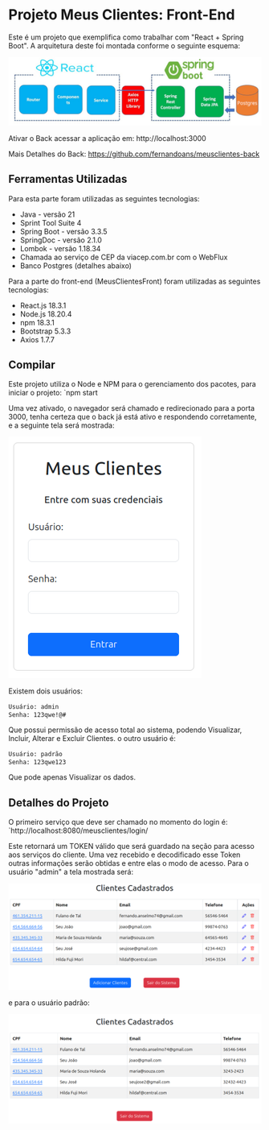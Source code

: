 # Projeto Meus Clientes: Front-End
Este é um projeto que exemplifica como trabalhar com "React + Spring Boot". A arquitetura deste foi montada conforme o seguinte esquema:

![Tela Inicial](FigArquitetura.png)

Ativar o Back acessar a aplicação em:
http://localhost:3000

Mais Detalhes do Back: https://github.com/fernandoans/meusclientes-back

## Ferramentas Utilizadas
Para esta parte foram utilizadas as seguintes tecnologias:
* Java - versão 21
* Sprint Tool Suite 4
* Spring Boot - versão 3.3.5
* SpringDoc - versão 2.1.0
* Lombok - versão 1.18.34
* Chamada ao serviço de CEP da viacep.com.br com o WebFlux
* Banco Postgres (detalhes abaixo)

Para a parte do front-end (MeusClientesFront) foram utilizadas as seguintes tecnologias:
* React.js 18.3.1
* Node.js 18.20.4
* npm 18.3.1
* Bootstrap 5.3.3
* Axios 1.7.7

## Compilar
Este projeto utiliza o Node e NPM para o gerenciamento dos pacotes, para iniciar o projeto:
`npm start

Uma vez ativado, o navegador será chamado e redirecionado para a porta 3000, tenha certeza que o back já está ativo e respondendo corretamente, e a seguinte tela será mostrada:

![Tela Inicial](FigTelaInicial.png)

Existem dois usuários:

```
Usuário: admin
Senha: 123qwe!@#
```

Que possui permissão de acesso total ao sistema, podendo Visualizar, Incluir, Alterar e Excluir Clientes. o outro usuário é:

```
Usuário: padrão
Senha: 123qwe123
```

Que pode apenas Visualizar os dados.

## Detalhes do Projeto
O primeiro serviço que deve ser chamado no momento do login é:
`http://localhost:8080/meusclientes/login/

Este retornará um TOKEN válido que será guardado na seção para acesso aos serviços do cliente. Uma vez recebido e decodificado esse Token outras informações serão obtidas e entre elas o modo de acesso. Para o usuário "admin" a tela mostrada será:

![Tela Inicial](FigTelaAdmin.png)

e para o usuário padrão:

![Tela Inicial](FigTelaPadrao.png)
